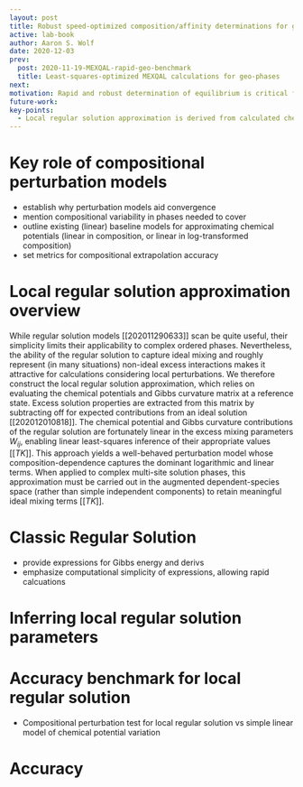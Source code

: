 ```yaml
---
layout: post
title: Robust speed-optimized composition/affinity determinations for geo-phases
active: lab-book
author: Aaron S. Wolf
date: 2020-12-03
prev:
  post: 2020-11-19-MEXQAL-rapid-geo-benchmark
  title: Least-squares-optimized MEXQAL calculations for geo-phases
next:
motivation: Rapid and robust determination of equilibrium is critical for thermodyanmic simulations. Their ability to usefully predict the evolving state of the system hinges entirely on the speed and trustworthiness of the underlying algorithm responsible for finding the equilibrium states of each phase. Given the large abundance and variety of phases relevant to geological and planetary simulations, this demands a general technique that is sure to rapidly converge to the optimal answer, regardless of the details of the particular phase. This challenge is especially difficult for complex phases involving multi-site substitution, cation ordering, and composition-induced structural changes, all of which frustrate the search for equilibrium as they embed wrinkles and complex-features features in the Gibbs energy surface of the solution phase. This work proposes a generalized solution to this problem, which is guaranteed to converge despite compositional idiosyncrasies common to geological mineral phases (like pyroxenes and spinels).
future-work:
key-points:
  - Local regular solution approximation is derived from calculated chemical potentials and Gibbs curvature at a reference composition; excess mixing parameters are inferred extending accurate extrapolation regime.
---
```


# Key role of compositional perturbation models
- establish why perturbation models aid convergence
- mention compositional variability in phases needed to cover
- outline existing (linear) baseline models for approximating chemical potentials (linear in composition, or linear in log-transformed composition)
- set metrics for compositional extrapolation accuracy

# Local regular solution approximation overview
<!-- # [[202011300948]] Local regular solution approximation overview -->

While regular solution models [[202011290633]] scan be quite useful, their simplicity limits their applicability to complex ordered phases.
Nevertheless, the ability of the regular solution to capture ideal mixing and roughly represent (in many situations) non-ideal excess interactions makes it attractive for calculations considering local perturbations.
We therefore construct the local regular solution approximation, which relies on evaluating the chemical potentials and Gibbs curvature matrix at a reference state.
Excess solution properties are extracted from this matrix by subtracting off for expected contributions from an ideal solution [[202012010818]].
The chemical potential and Gibbs curvature contributions of the regular solution are fortunately linear in the excess mixing parameters $W_{ij}$, enabling linear least-squares inference of their appropriate values [[*TK*]].
This approach yields a well-behaved perturbation model whose composition-dependence captures the dominant logarithmic and linear terms.
When applied to complex multi-site solution phases, this approximation must be carried out in the augmented dependent-species space (rather than simple independent components) to retain meaningful ideal mixing terms [[*TK*]].

# Classic Regular Solution
- provide expressions for Gibbs energy and derivs
- emphasize computational simplicity of expressions, allowing rapid calcuations

# Inferring local regular solution parameters

# Accuracy benchmark for local regular solution
- Compositional perturbation test for local regular solution vs simple linear model of chemical potential variation

# Accuracy
